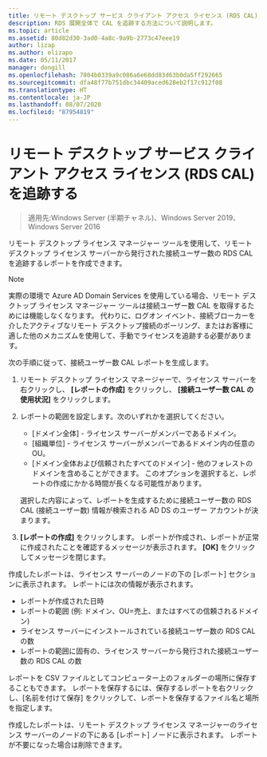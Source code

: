 ```yaml
---
title: リモート デスクトップ サービス クライアント アクセス ライセンス (RDS CAL) を追跡する
description: RDS 展開全体で CAL を追跡する方法について説明します。
ms.topic: article
ms.assetid: 80d82d30-3ad0-4a8c-9a9b-2773c47eee19
author: lizap
ms.author: elizapo
ms.date: 05/11/2017
manager: dongill
ms.openlocfilehash: 7804b0339a9c086a6e68dd83d63b0da5ff292665
ms.sourcegitcommit: dfa48f77b751dbc34409aced628eb2f17c912f08
ms.translationtype: HT
ms.contentlocale: ja-JP
ms.lasthandoff: 08/07/2020
ms.locfileid: "87954819"
---
```

# <a name="track-your-remote-desktop-services-client-access-licenses-rds-cals"></a>リモート デスクトップ サービス クライアント アクセス ライセンス (RDS CAL) を追跡する

>適用先:Windows Server (半期チャネル)、Windows Server 2019、Windows Server 2016

リモート デスクトップ ライセンス マネージャー ツールを使用して、リモート デスクトップ ライセンス サーバーから発行された接続ユーザー数の RDS CAL を追跡するレポートを作成できます。

> [!NOTE]
>  実際の環境で Azure AD Domain Services を使用している場合、リモート デスクトップ ライセンス マネージャー ツールは接続ユーザー数 CAL を取得するためには機能しなくなります。 代わりに、ログオン イベント、接続ブローカーを介したアクティブなリモート デスクトップ接続のポーリング、またはお客様に適した他のメカニズムを使用して、手動でライセンスを追跡する必要があります。

次の手順に従って、接続ユーザー数 CAL レポートを生成します。

1. リモート デスクトップ ライセンス マネージャーで、ライセンス サーバーを右クリックし、 **[レポートの作成]** をクリックし、 **[接続ユーザー数 CAL の使用状況]** をクリックします。
2. レポートの範囲を設定します。次のいずれかを選択してください。
   - [ドメイン全体] - ライセンス サーバーがメンバーであるドメイン。
   - [組織単位] - ライセンス サーバーがメンバーであるドメイン内の任意の OU。
   - [ドメイン全体および信頼されたすべてのドメイン] - 他のフォレストのドメインを含めることができます。 このオプションを選択すると、レポートの作成にかかる時間が長くなる可能性があります。

   選択した内容によって、レポートを生成するために接続ユーザー数の RDS CAL (接続ユーザー数) 情報が検索される AD DS のユーザー アカウントが決まります。
3. **[レポートの作成]** をクリックします。 レポートが作成され、レポートが正常に作成されたことを確認するメッセージが表示されます。 **[OK]** をクリックしてメッセージを閉じます。

作成したレポートは、ライセンス サーバーのノードの下の [レポート] セクションに表示されます。 レポートには次の情報が表示されます。

- レポートが作成された日時
- レポートの範囲 (例: ドメイン、OU=売上、またはすべての信頼されるドメイン)
- ライセンス サーバーにインストールされている接続ユーザー数の RDS CAL の数
- レポートの範囲に固有の、ライセンス サーバーから発行された接続ユーザー数の RDS CAL の数

レポートを CSV ファイルとしてコンピューター上のフォルダーの場所に保存することもできます。 レポートを保存するには、保存するレポートを右クリックし、[名前を付けて保存] をクリックして、レポートを保存するファイル名と場所を指定します。

作成したレポートは、リモート デスクトップ ライセンス マネージャーのライセンス サーバーのノードの下にある [レポート] ノードに表示されます。 レポートが不要になった場合は削除できます。
